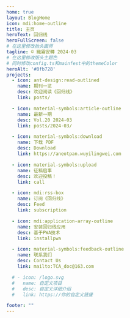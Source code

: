 ```yaml
---
home: true
layout: BlogHome
icon: mdi:home-outline
title: 主页
heroText: 回归线
heroFullScreen: false
# 在这里修改抬头画师
tagline: © 織霧安轉 2024·03
# 在这里修改版头主题色
# 同时修改config.ts和mainfest中的themeColor
heroAlt: '#8fb728'
projects:
  - icon: ant-design:read-outlined
    name: 期刊一览
    desc: 欢迎阅读《回归线》
    link: posts/

  - icon: material-symbols:article-outline
    name: 最新一期
    desc: Vol.20 2024-03
    link: posts/2024-03/

  - icon: material-symbols:download
    name: 下载 PDF
    desc: Download
    link: https://aneotpan.wuyilingwei.com

  - icon: material-symbols:upload
    name: 征稿启事
    desc: 欢迎投稿！
    link: call

  - icon: mdi:rss-box
    name: 订阅《回归线》
    desc: Feed
    link: subscription

  - icon: mdi:application-array-outline
    name: 安装回归线应用
    desc: 基于PWA技术
    link: installpwa

  - icon: material-symbols:feedback-outline
    name: 联系我们
    desc: Contact Us
    link: mailto:TCA_doc@163.com

  # - icon: /logo.svg
  #   name: 自定义项目
  #   desc: 自定义详细介绍
  #   link: https://你的自定义链接

footer: ""
---
```

